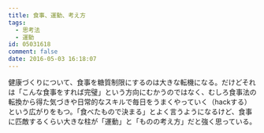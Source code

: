 ```yaml
---
title: 食事、運動、考え方
tags:
  - 思考法
  - 運動
id: 05031618
comment: false
date: 2016-05-03 16:18:07
---
```


健康づくりについて、食事を糖質制限にするのは大きな転機になる。だけどそれは「こんな食事をすれば完璧」という方向にむかうのではなく、むしろ食事法の転換から得た気づきや日常的なスキルで毎日をうまくやっていく（hackする）という広がりをもつ。「食べたもので決まる」とよく言うようになるけど、食事に匹敵するくらい大きな柱が「運動」と「ものの考え方」だと強く思っている。